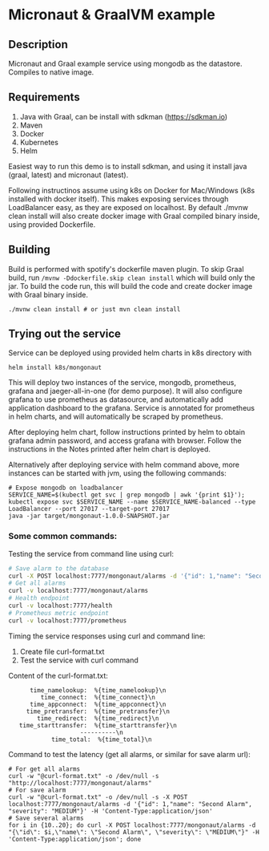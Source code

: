 # Micronaut & GraalVM example


## Description

Micronaut and Graal example service using mongodb as the datastore.
Compiles to native image.

## Requirements

1. Java with Graal, can be install with sdkman (https://sdkman.io)
2. Maven
3. Docker
4. Kubernetes
5. Helm

Easiest way to run this demo is to install sdkman, and using it install java (graal, latest) and micronaut (latest). 

Following instructinos assume using k8s on Docker for Mac/Windows (k8s installed with docker itself). This makes exposing services through LoadBalancer easy, as they are exposed on localhost.
By default ./mvnw clean install will also create docker image with Graal
compiled binary inside, using provided Dockerfile. 

## Building

Build is performed with spotify's dockerfile maven plugin. To skip Graal build, run `/mvnw -Ddockerfile.skip clean install` which will build only the jar.
To build the code run, this will build the code and create docker image with
Graal binary inside.

```
./mvnw clean install # or just mvn clean install
```

## Trying out the service

Service can be deployed using provided helm charts in k8s directory with
```
helm install k8s/mongonaut
```
This will deploy two instances of the service, mongodb, prometheus, grafana and jaeger-all-in-one (for demo purpose). It
will also configure grafana to use prometheus as datasource, and automatically
add application dashboard to the grafana.
Service is annotated for prometheus in helm charts, and will automatically be
scraped by prometheus.

After deploying helm chart, follow instructions printed by helm to obtain
grafana admin password, and access grafana with browser. Follow the instructions in the Notes printed after helm chart is deployed.

Alternatively after deploying service with helm command above, more instances
can be started with jvm, using the following commands:
```
# Expose mongodb on loadbalancer
SERVICE_NAME=$(kubectl get svc | grep mongodb | awk '{print $1}'); kubectl expose svc $SERVICE_NAME --name $SERVICE_NAME-balanced --type LoadBalancer --port 27017 --target-port 27017
java -jar target/mongonaut-1.0.0-SNAPSHOT.jar
```

### Some common commands:

Testing the service from command line using curl:

```bash
# Save alarm to the database
curl -X POST localhost:7777/mongonaut/alarms -d '{"id": 1,"name": "Second Alarm", "severity": "MEDIUM"}' -H 'Content-Type:application/json'
# Get all alarms
curl -v localhost:7777/mongonaut/alarms
# Health endpoint
curl -v localhost:7777/health
# Prometheus metric endpoint
curl -v localhost:7777/prometheus
```
Timing the service responses using curl and command line:

1. Create file curl-format.txt
2. Test the service with curl command

Content of the curl-format.txt:
```
      time_namelookup:  %{time_namelookup}\n
         time_connect:  %{time_connect}\n
      time_appconnect:  %{time_appconnect}\n
     time_pretransfer:  %{time_pretransfer}\n
        time_redirect:  %{time_redirect}\n
   time_starttransfer:  %{time_starttransfer}\n
                    ----------\n
            time_total:  %{time_total}\n
``` 
Command to test the latency (get all alarms, or similar for save alarm url):
```
# For get all alarms
curl -w "@curl-format.txt" -o /dev/null -s "http://localhost:7777/mongonaut/alarms"
# For save alarm
curl -w "@curl-format.txt" -o /dev/null -s -X POST localhost:7777/mongonaut/alarms -d '{"id": 1,"name": "Second Alarm", "severity": "MEDIUM"}' -H 'Content-Type:application/json'
# Save several alarms
for i in {10..20}; do curl -X POST localhost:7777/mongonaut/alarms -d "{\"id\": $i,\"name\": \"Second Alarm\", \"severity\": \"MEDIUM\"}" -H 'Content-Type:application/json'; done
```

